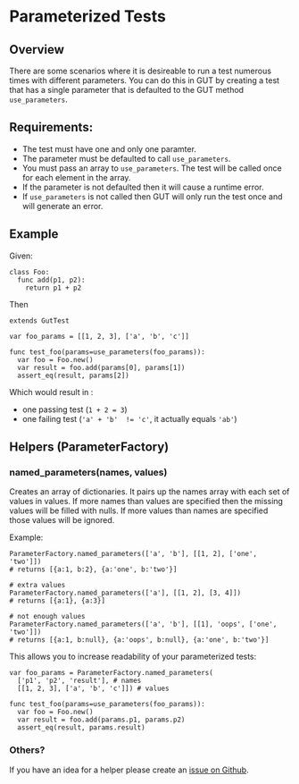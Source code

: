 # Parameterized Tests

## Overview
There are some scenarios where it is desireable to run a test numerous times with different parameters.  You can do this in GUT by creating a test that has a single parameter that is defaulted to the GUT method `use_parameters`.

## Requirements:
* The test must have one and only one paramter.
* The parameter must be defaulted to call `use_parameters`.
* You must pass an array to `use_parameters`.  The test will be called once for each element in the array.
* If the parameter is not defaulted then it will cause a runtime error.
* If `use_parameters` is not called then GUT will only run the test once and will generate an error.


## Example
Given:
``` gdscript
class Foo:
  func add(p1, p2):
    return p1 + p2
```
Then
``` gdscript
extends GutTest

var foo_params = [[1, 2, 3], ['a', 'b', 'c']]

func test_foo(params=use_parameters(foo_params)):
  var foo = Foo.new()
  var result = foo.add(params[0], params[1])
  assert_eq(result, params[2])
```
Which would result in :
* one passing test (`1 + 2 = 3`)
* one failing test (`'a' + 'b'  != 'c'`, it actually equals `'ab'`)

## Helpers (ParameterFactory)

### named_parameters(names, values)

Creates an array of dictionaries.  It pairs up the names array with each set
of values in values.  If more names than values are specified then the missing
values will be filled with nulls.  If more values than names are specified
those values will be ignored.

Example:
```
ParameterFactory.named_parameters(['a', 'b'], [[1, 2], ['one', 'two']])
# returns [{a:1, b:2}, {a:'one', b:'two'}]

# extra values
ParameterFactory.named_parameters(['a'], [[1, 2], [3, 4]])
# returns [{a:1}, {a:3}]

# not enough values
ParameterFactory.named_parameters(['a', 'b'], [[1], 'oops', ['one', 'two']])
# returns [{a:1, b:null}, {a:'oops', b:null}, {a:'one', b:'two'}]
```
This allows you to increase readability of your parameterized tests:

``` gdscript
var foo_params = ParameterFactory.named_parameters(
  ['p1', 'p2', 'result'], # names
  [[1, 2, 3], ['a', 'b', 'c']]) # values

func test_foo(params=use_parameters(foo_params)):
  var foo = Foo.new()
  var result = foo.add(params.p1, params.p2)
  assert_eq(result, params.result)
``````

### Others?
If you have an idea for a helper please create an [issue on Github](https://github.com/bitwes/Gut/issues).